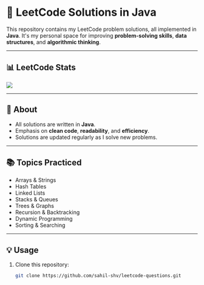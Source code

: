# 🧠 LeetCode Solutions in Java

This repository contains my LeetCode problem solutions, all implemented in **Java**. It's my personal space for improving **problem-solving skills**, **data structures**, and **algorithmic thinking**.

---

## 📊 LeetCode Stats

![](https://leetcard.jacoblin.cool/Sahil_shv)


---

## 🚀 About
- All solutions are written in **Java**.
- Emphasis on **clean code**, **readability**, and **efficiency**.
- Solutions are updated regularly as I solve new problems.

---

## 📚 Topics Practiced
- Arrays & Strings  
- Hash Tables  
- Linked Lists  
- Stacks & Queues  
- Trees & Graphs  
- Recursion & Backtracking  
- Dynamic Programming  
- Sorting & Searching  

---

## 💡 Usage
1. Clone this repository:
   ```bash
   git clone https://github.com/sahil-shv/leetcode-questions.git
